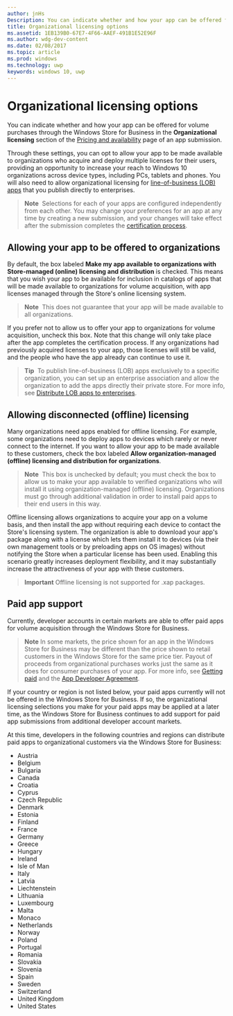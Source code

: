 ---author: jnHsDescription: You can indicate whether and how your app can be offered for volume purchases through the Windows Store for Business in the Organizational licensing section of the Pricing and availability page of an app submission.title: Organizational licensing optionsms.assetid: 1EB139B0-67E7-4F66-AAEF-491B1E52E96Fms.author: wdg-dev-contentms.date: 02/08/2017ms.topic: articlems.prod: windowsms.technology: uwpkeywords: windows 10, uwp---# Organizational licensing optionsYou can indicate whether and how your app can be offered for volume purchases through the Windows Store for Business in the **Organizational licensing** section of the [Pricing and availability](set-app-pricing-and-availability.md#organizational-licensing) page of an app submission.Through these settings, you can opt to allow your app to be made available to organizations who acquire and deploy multiple licenses for their users, providing an opportunity to increase your reach to Windows 10 organizations across device types, including PCs, tablets and phones. You will also need to allow organizational licensing for [line-of-business (LOB) apps](distribute-lob-apps-to-enterprises.md) that you publish directly to enterprises.> **Note**  Selections for each of your apps are configured independently from each other. You may change your preferences for an app at any time by creating a new submission, and your changes will take effect after the submission completes the [certification process](the-app-certification-process.md).## Allowing your app to be offered to organizationsBy default, the box labeled **Make my app available to organizations with Store-managed (online) licensing and distribution** is checked. This means that you wish your app to be available for inclusion in catalogs of apps that will be made available to organizations for volume acquisition, with app licenses managed through the Store's online licensing system.> **Note**  This does not guarantee that your app will be made available to all organizations.If you prefer not to allow us to offer your app to organizations for volume acquisition, uncheck this box. Note that this change will only take place after the app completes the certification process. If any organizations had previously acquired licenses to your app, those licenses will still be valid, and the people who have the app already can continue to use it.> **Tip**  To publish line-of-business (LOB) apps exclusively to a specific organization, you can set up an enterprise association and allow the organization to add the apps directly their private store. For more info, see [Distribute LOB apps to enterprises](distribute-lob-apps-to-enterprises.md).## Allowing disconnected (offline) licensingMany organizations need apps enabled for offline licensing. For example, some organizations need to deploy apps to devices which rarely or never connect to the internet. If you want to allow your app to be made available to these customers, check the box labeled **Allow organization-managed (offline) licensing and distribution for organizations**.> **Note**  This box is unchecked by default; you must check the box to allow us to make your app available to verified organizations who will install it using organization-managed (offline) licensing. Organizations must go through additional validation in order to install paid apps to their end users in this way.Offline licensing allows organizations to acquire your app on a volume basis, and then install the app without requiring each device to contact the Store's licensing system. The organization is able to download your app's package along with a license which lets them install it to devices (via their own management tools or by preloading apps on OS images) without notifying the Store when a particular license has been used. Enabling this scenario greatly increases deployment flexibility, and it may substantially increase the attractiveness of your app with these customers.> **Important** Offline licensing is not supported for .xap packages.   ## Paid app supportCurrently, developer accounts in certain markets are able to offer paid apps for volume acquisition through the Windows Store for Business. > **Note** In some markets, the price shown for an app in the Windows Store for Business may be different than the price shown to retail customers in the Windows Store for the same price tier. Payout of proceeds from organizational purchases works just the same as it does for consumer purchases of your app. For more info, see [Getting paid](getting-paid-apps.md) and the [App Developer Agreement](https://msdn.microsoft.com/library/windows/apps/hh694058).If your country or region is not listed below, your paid apps currently will not be offered in the Windows Store for Business. If so, the organizational licensing selections you make for your paid apps may be applied at a later time, as the Windows Store for Business continues to add support for paid app submissions from additional developer account markets.At this time, developers in the following countries and regions can distribute paid apps to organizational customers via the Windows Store for Business:- Austria- Belgium- Bulgaria- Canada- Croatia- Cyprus- Czech Republic- Denmark- Estonia- Finland- France- Germany- Greece- Hungary- Ireland- Isle of Man- Italy- Latvia- Liechtenstein- Lithuania- Luxembourg- Malta- Monaco- Netherlands- Norway- Poland- Portugal- Romania- Slovakia- Slovenia- Spain- Sweden- Switzerland- United Kingdom- United States